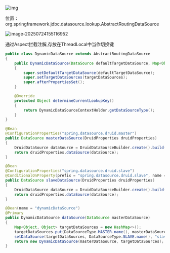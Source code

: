 ![img](https://raw.gitcode.com/qq_36179938/images/raw/main/9cf41dae7bc2f4698f4ecc58973bd50f.png) 



位置：org.springframework.jdbc.datasource.lookup.AbstractRoutingDataSource



![image-20250724155116952](https://raw.gitcode.com/qq_36179938/images/raw/main/image-20250724155116952.png)



通过Aspect拦截注解,存放在ThreadLocal中当作切换键

```java
public class DynamicDataSource extends AbstractRoutingDataSource
{
    public DynamicDataSource(DataSource defaultTargetDataSource, Map<Object, Object> targetDataSources)
    {
        super.setDefaultTargetDataSource(defaultTargetDataSource);
        super.setTargetDataSources(targetDataSources);
        super.afterPropertiesSet();
    }

    @Override
    protected Object determineCurrentLookupKey()
    {
        return DynamicDataSourceContextHolder.getDataSourceType();
    }
}
```



```java
@Bean
@ConfigurationProperties("spring.datasource.druid.master")
public DataSource masterDataSource(DruidProperties druidProperties)
{
    DruidDataSource dataSource = DruidDataSourceBuilder.create().build();
    return druidProperties.dataSource(dataSource);
}

@Bean
@ConfigurationProperties("spring.datasource.druid.slave")
@ConditionalOnProperty(prefix = "spring.datasource.druid.slave", name = "enabled", havingValue = "true")
public DataSource slaveDataSource(DruidProperties druidProperties)
{
    DruidDataSource dataSource = DruidDataSourceBuilder.create().build();
    return druidProperties.dataSource(dataSource);
}

@Bean(name = "dynamicDataSource")
@Primary
public DynamicDataSource dataSource(DataSource masterDataSource)
{
    Map<Object, Object> targetDataSources = new HashMap<>();
    targetDataSources.put(DataSourceType.MASTER.name(), masterDataSource);
    setDataSource(targetDataSources, DataSourceType.SLAVE.name(), "slaveDataSource");
    return new DynamicDataSource(masterDataSource, targetDataSources);
}
```



